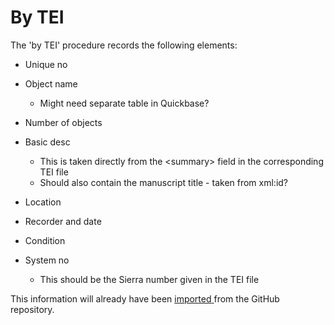 # By TEI

The 'by TEI' procedure records the following elements:

* Unique no
* Object name
  * Might need separate table in Quickbase?
* Number of objects
* Basic desc
  * This is taken directly from the \<summary> field in the corresponding TEI file
  * Should also contain the manuscript title - taken from xml:id?
* Location
* Recorder and date
* Condition
*   System no

    * This should be the Sierra number given in the TEI file



This information will already have been [imported](../)[ ](../../additional-inventory/imports.md)from the GitHub repository.
